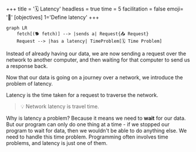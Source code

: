 +++
title = '🗓️ Latency'
headless = true
time = 5
facilitation = false
emoji= '🧩'
[objectives]
  1='Define latency'
+++

```mermaid
graph LR
    fetch[(🐕 fetch)] --> |sends a| Request{📤 Request}
    Request --> |has a latency| TimeProblem[🗓️ Time Problem]
```

Instead of already having our data, we are now sending a request over the network to another computer, and then waiting for that computer to send us a response back.

Now that our data is going on a journey over a network, we introduce the problem of latency.

Latency is the time taken for a request to traverse the network.

> 💡 Network latency is travel time.

Why is latency a problem? Because it means we need to **wait** for our data. But our program can only do one thing at a time - if we stopped our program to wait for data, then we wouldn't be able to do anything else. We need to handle this time problem. Programming often involves time problems, and latency is just one of them.
